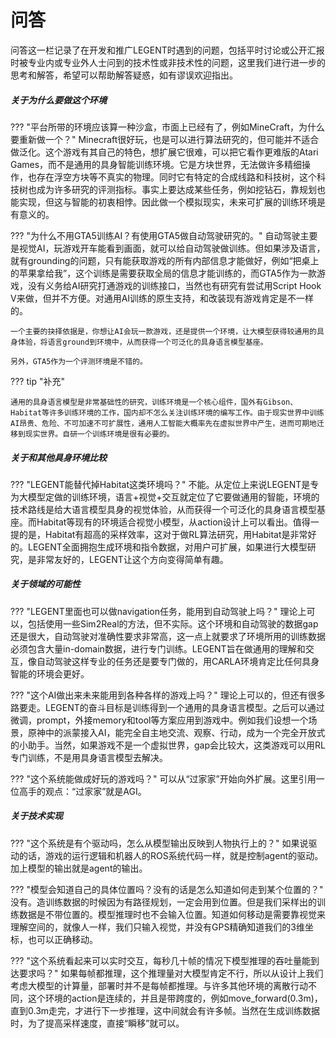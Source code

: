 # 问答

问答这一栏记录了在开发和推广LEGENT时遇到的问题，包括平时讨论或公开汇报时被专业内或专业外人士问到的技术性或非技术性的问题，这里我们进行进一步的思考和解答，希望可以帮助解答疑惑，如有谬误欢迎指出。

##### 关于为什么要做这个环境

??? "平台所带的环境应该算一种沙盒，市面上已经有了，例如MineCraft，为什么要重新做一个？"
    Minecraft很好玩，也是可以进行算法研究的，但可能并不适合做泛化。这个游戏有其自己的特色，想扩展它很难，可以把它看作更难版的Atari Games，而不是通用的具身智能训练环境。它是方块世界，无法做许多精细操作，也存在浮空方块等不真实的物理。同时它有特定的合成线路和科技树，这个科技树也成为许多研究的评测指标。事实上要达成某些任务，例如挖钻石，靠规划也能实现，但这与智能的初衷相悖。因此做一个模拟现实，未来可扩展的训练环境是有意义的。

??? "为什么不用GTA5训练AI？有使用GTA5做自动驾驶研究的。"
    自动驾驶主要是视觉AI，玩游戏开车能看到画面，就可以给自动驾驶做训练。但如果涉及语言，就有grounding的问题，只有能获取游戏的所有内部信息才能做好，例如“把桌上的苹果拿给我”，这个训练是需要获取全局的信息才能训练的，而GTA5作为一款游戏，没有义务给AI研究打通游戏的训练接口，当然也有研究有尝试用Script Hook V来做，但并不方便。对通用AI训练的原生支持，和改装现有游戏肯定是不一样的。

    一个主要的抉择依据是，你想让AI会玩一款游戏，还是提供一个环境，让大模型获得较通用的具身体验，将语言ground到环境中，从而获得一个可泛化的具身语言模型基座。
    
    另外，GTA5作为一个评测环境是不错的。

??? tip "补充"

    通用的具身语言模型是非常基础性的研究，训练环境是一个核心组件，国外有Gibson、Habitat等许多训练环境的工作，国内却不怎么关注训练环境的编写工作。由于现实世界中训练AI昂贵、危险、不可加速不可扩展性，通用人工智能大概率先在虚拟世界中产生，进而可期地迁移到现实世界。自研一个训练环境是很有必要的。

##### 关于和其他具身环境比较

??? "LEGENT能替代掉Habitat这类环境吗？"
    不能。从定位上来说LEGENT是专为大模型定做的训练环境，语言+视觉+交互就定位了它要做通用的智能，环境的技术路线是给大语言模型具身的视觉体验，从而获得一个可泛化的具身语言模型基座。而Habitat等现有的环境适合视觉小模型，从action设计上可以看出。值得一提的是，Habitat有超高的采样效率，这对于做RL算法研究，用Habitat是非常好的。LEGENT全面拥抱生成环境和指令数据，对用户可扩展，如果进行大模型研究，是非常友好的，LEGENT让这个方向变得简单有趣。

##### 关于领域的可能性

??? "LEGENT里面也可以做navigation任务，能用到自动驾驶上吗？"
    理论上可以，包括使用一些Sim2Real的方法，但不实际。这个环境和自动驾驶的数据gap还是很大，自动驾驶对准确性要求非常高，这一点上就要求了环境所用的训练数据必须包含大量in-domain数据，进行专门训练。LEGENT旨在做通用的理解和交互，像自动驾驶这样专业的任务还是要专门做的，用CARLA环境肯定比任何具身智能的环境会更好。

??? "这个AI做出来未来能用到各种各样的游戏上吗？"
    理论上可以的，但还有很多路要走。LEGENT的奋斗目标是训练得到一个通用的具身语言模型。之后可以通过微调，prompt，外接memory和tool等方案应用到游戏中。例如我们设想一个场景，原神中的派蒙接入AI，能完全自主地交流、观察、行动，成为一个完全开放式的小助手。当然，如果游戏不是一个虚拟世界，gap会比较大，这类游戏可以用RL专门训练，不是用具身语言模型去解决。

??? "这个系统能做成好玩的游戏吗？"
    可以从“过家家”开始向外扩展。这里引用一位高手的观点：“过家家”就是AGI。

##### 关于技术实现

??? "这个系统是有个驱动吗，怎么从模型输出反映到人物执行上的？"
    如果说驱动的话，游戏的运行逻辑和机器人的ROS系统代码一样，就是控制agent的驱动。加上模型的输出就是agent的输出。

??? "模型会知道自己的具体位置吗？没有的话是怎么知道如何走到某个位置的？"
    没有。造训练数据的时候因为有路径规划，一定会用到位置。但是我们采样出的训练数据是不带位置的。模型推理时也不会输入位置。知道如何移动是需要靠视觉来理解空间的，就像人一样，我们只输入视觉，并没有GPS精确知道我们的3维坐标，也可以正确移动。

??? "这个系统看起来可以实时交互，每秒几十帧的情况下模型推理的吞吐量能到达要求吗？"
    如果每帧都推理，这个推理量对大模型肯定不行，所以从设计上我们考虑大模型的计算量，部署时并不是每帧都推理。与许多其他环境的离散行动不同，这个环境的action是连续的，并且是带跨度的，例如move_forward(0.3m)，直到0.3m走完，才进行下一步推理，这中间就会有许多帧。当然在生成训练数据时，为了提高采样速度，直接“瞬移”就可以。
